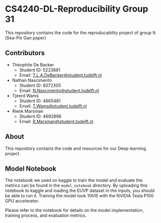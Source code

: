 # CS4240-DL-Reproducibility Group 31
This repository contains the code for the reproducability project of group 9. (Sea-Pix Gan paper)

## Contributors
- Théophile De Backer
  - Student ID: 5223881
  - Email: [T.L.A.DeBacker@student.tudelft.nl](mailto:T.L.A.DeBacker@student.tudelft.nl)
- Nathan Nascimento
  - Student ID: 6072305
  - Email: [N.Nascimento@student.tudelft.nl](mailto:N.Nascimento@student.tudelft.nl)
- Tjeerd Wams
  - Student ID: 4665481
  - Email: [T.Wams@student.tudelft.nl](mailto:T.Wams@student.tudelft.nl)
- Rienk Marsman
  - Student ID: 4692896
  - Email: [R.Marsman@student.tudelft.nl](mailto:R.Marsman@student.tudelft.nl)

## About
This repository contains the code and resources for our Deep learning project.

## Model Notebook
The notebook we used on kaggle to train the model and evaluate the metrics can be found in the `model_notebook` directory.
By uploading this notebook to kaggle and loading the EUVP dataset in the inputs, you should be able to run it. Training the model took 10h15 with the NVIDIA Tesla P100 GPU accelerator. 

Please refer to the notebook for details on the model implementation, training process, and evaluation metrics.
